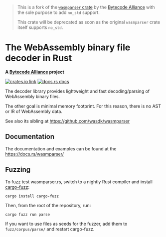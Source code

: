 > This is a fork of the [`wasmparser` crate] by the
> [Bytecode Alliance](https://bytecodealliance.org/)
> with the sole purpose to add `no_std` support.
>
> This crate will be deprecated as soon as the original `wasmparser`
> crate itself supports `no_std`.

[`wasmparser` crate]: https://github.com/bytecodealliance/wasm-tools/tree/main/crates/wasmparser

# The WebAssembly binary file decoder in Rust

**A [Bytecode Alliance](https://bytecodealliance.org/) project**

[![crates.io link](https://img.shields.io/crates/v/wasmparser.svg)](https://crates.io/crates/wasmparser)
[![docs.rs docs](https://img.shields.io/static/v1?label=docs&message=wasmparser&color=blue&style=flat-square)](https://docs.rs/wasmparser/)

The decoder library provides lightweight and fast decoding/parsing of WebAssembly binary files.

The other goal is minimal memory footprint. For this reason, there is no AST or IR of WebAssembly data.

See also its sibling at https://github.com/wasdk/wasmparser


## Documentation

The documentation and examples can be found at the https://docs.rs/wasmparser/


## Fuzzing

To fuzz test wasmparser.rs, switch to a nightly Rust compiler and install [cargo-fuzz]:

```
cargo install cargo-fuzz
```

Then, from the root of the repository, run:

```
cargo fuzz run parse
```

If you want to use files as seeds for the fuzzer, add them to `fuzz/corpus/parse/` and restart cargo-fuzz.

[cargo-fuzz]: https://github.com/rust-fuzz/cargo-fuzz
